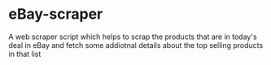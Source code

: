 # eBay-scraper
A web scraper script which helps to scrap the products that are in today's deal in eBay and fetch some addiotnal details about the top selling products in that list
